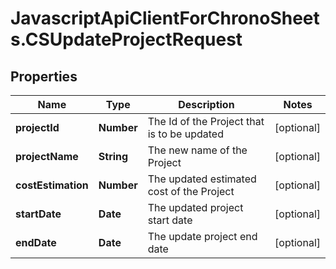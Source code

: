 # JavascriptApiClientForChronoSheets.CSUpdateProjectRequest

## Properties
Name | Type | Description | Notes
------------ | ------------- | ------------- | -------------
**projectId** | **Number** | The Id of the Project that is to be updated | [optional] 
**projectName** | **String** | The new name of the Project | [optional] 
**costEstimation** | **Number** | The updated estimated cost of the Project | [optional] 
**startDate** | **Date** | The updated project start date | [optional] 
**endDate** | **Date** | The update project end date | [optional] 


